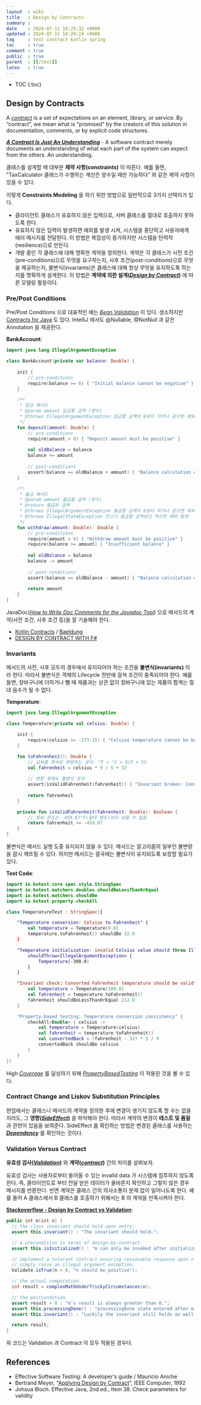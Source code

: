 ```yaml
---
layout  : wiki
title   : Design by Contracts
summary : 
date    : 2024-07-11 10:25:32 +0900
updated : 2024-07-11 10:29:24 +0900
tag     : test contract kotlin spring
toc     : true
comment : true
public  : true
parent  : [[/test]]
latex   : true
---
```

* TOC
{:toc}

## Design by Contracts

A _[contract](https://kt.academy/article/ak-contracts#the-meaning-of-a-contract)_ is a set of expectations on an element, library, or service. By “contract”, we mean what is "promised" by the creators of this solution in documentation, comments, or by explicit code structures.

___[A Contract Is Just An Understanding](https://blog.thecodewhisperer.com/permalink/a-contract-is-just-an-understanding)___ - A software contract merely documents an understanding of what each part of the system can expect from the others. An understanding.

클래스를 설계할 때 대부분 __제약 사항(constraints)__ 이 따른다. 예를 들면, "TaxCalculator 클래스가 수행하는 계산은 양수일 때만 가능하다" 와 같은 제약 사항이 있을 수 있다.

이렇게 __Constraints Modeling__ 을 하기 위한 방법으로 일반적으로 3가지 선택지가 있다.

- 클라이언트 클래스가 유효하지 않은 입력으로, 서버 클래스를 절대로 호출하지 못하도록 한다.
- 유효하지 않은 입력이 발생하면 예외를 발생 시켜, 시스템을 중단하고 사용자에게 에러 메시지를 전달한다. 이 방법은 복잡성이 증가하지만 시스템을 탄력적(resilience)으로 만든다.
- 개발 중인 각 클래스에 대해 명확한 계약을 정의한다. 계약은 각 클래스가 사전 조건(pre-conditions)으로 무엇을 요구하는지, 사후 조건(post-conditions)으로 무엇을 제공하는지, 불변식(invariants)은 클래스에 대해 항상 무엇을 유지하도록 하는지를 명확하게 설계한다. 이 방법은 __계약에 의한 설계(_[Design by Contract](https://en.wikipedia.org/wiki/Design_by_contract)_)__ 에 따른 모델링 활동이다.

### Pre/Post Conditions

Pre/Post Conditions 으로 대표적인 예는 _[Bean Validation](https://baekjungho.github.io/wiki/spring/spring-validation/#bean-validation)_ 이 있다. 생소하지만 [Contracts for Java](https://github.com/nhatminhle/cofoja) 도 있다.
IntelliJ 에서도 @Nullable, @NotNull 과 같은 Annotation 을 제공한다.

__BankAccount__:

```kotlin
import java.lang.IllegalArgumentException

class BankAccount(private var balance: Double) {
    
    init {
        // pre-conditions
        require(balance >= 0) { "Initial balance cannot be negative" }
    }

    /**
     * 입금 메서드
     * @param amount 입금할 금액 (양수)
     * @throws IllegalArgumentException 입금할 금액이 0보다 작거나 같으면 예외 발생
     */
    fun deposit(amount: Double) {
        // pre-conditions
        require(amount > 0) { "Deposit amount must be positive" }
        
        val oldBalance = balance
        balance += amount
        
        // post-conditions
        assert(balance == oldBalance + amount) { "Balance calculation error" }
    }

    /**
     * 출금 메서드
     * @param amount 출금할 금액 (양수)
     * @return 출금된 금액
     * @throws IllegalArgumentException 출금할 금액이 0보다 작거나 같으면 예외 발생
     * @throws IllegalStateException 잔고가 출금할 금액보다 적으면 예외 발생
     */
    fun withdraw(amount: Double): Double {
        // pre-conditions
        require(amount > 0) { "Withdraw amount must be positive" }
        require(balance >= amount) { "Insufficient balance" }
        
        val oldBalance = balance
        balance -= amount
        
        // post-conditions
        assert(balance == oldBalance - amount) { "Balance calculation error" }
        
        return amount
    }
}
```

JavaDoc(_[How to Write Doc Comments for the Javadoc Tool](https://www.oracle.com/kr/technical-resources/articles/java/javadoc-tool.html)_) 으로 메서드의 계약(사전 조건, 사후 조건 등)을 잘 기술해야 한다.

- [Kotlin Contracts](https://kt.academy/article/ak-contracts) / [Baeldung](https://www.baeldung.com/kotlin/contracts)
- [DESIGN BY CONTRACT WITH F#](https://laurent.le-brun.eu/site/index.php?post/2008/03/26/32-design-by-contract-with-fsharp)

### Invariants

메서드의 사전, 사후 모두의 경우에서 유지되어야 하는 조건을 __불변식(invariants)__ 이라 한다. 따라서 불변식은 객체의 Lifecycle 전반에 걸쳐 조건이 충족되어야 한다.
예를 들면, 장바구니에 더하거나 뺄 때 제품과는 상관 없이 장바구니에 있는 제품의 합계는 절대 음수가 될 수 없다.

__Temperature__:

```kotlin
import java.lang.IllegalArgumentException

class Temperature(private val celsius: Double) {

    init {
        require(celsius >= -273.15) { "Celsius temperature cannot be below absolute zero" }
    }

    fun toFahrenheit(): Double {
        // 섭씨를 화씨로 변환하는 공식: °F = °C × 9/5 + 32
        val fahrenheit = celsius * 9 / 5 + 32
        
        // 변환 후에도 불변식 유지
        assert(isValidFahrenheit(fahrenheit)) { "Invariant broken: Converted Fahrenheit temperature is invalid" }
        
        return fahrenheit
    }

    private fun isValidFahrenheit(fahrenheit: Double): Boolean {
        // 화씨 온도는 -459.67°F(절대 영도)보다 낮을 수 없음
        return fahrenheit >= -459.67
    }
}
```

불변식은 메서드 실행 도중 유지되지 않을 수 있다. 메서드는 알고리즘의 일부인 불변량을 잠시 깨뜨릴 수 있다. 하지만 메서드는 결국에는 불변식이 유지되도록 보장할 필요가 있다.

__Test Code__:

```kotlin
import io.kotest.core.spec.style.StringSpec
import io.kotest.matchers.doubles.shouldBeLessThanOrEqual
import io.kotest.matchers.shouldBe
import io.kotest.property.checkAll

class TemperatureTest : StringSpec({

    "Temperature conversion: Celsius to Fahrenheit" {
        val temperature = Temperature(0.0)
        temperature.toFahrenheit() shouldBe 32.0
    }

    "Temperature initialization: invalid Celsius value should throw IllegalArgumentException" {
        shouldThrow<IllegalArgumentException> {
            Temperature(-300.0)
        }
    }

    "Invariant check: Converted Fahrenheit temperature should be valid" {
        val temperature = Temperature(100.0)
        val fahrenheit = temperature.toFahrenheit()
        fahrenheit shouldBeLessThanOrEqual 212.0
    }

    "Property-based testing: Temperature conversion consistency" {
        checkAll<Double> { celsius ->
            val temperature = Temperature(celsius)
            val fahrenheit = temperature.toFahrenheit()
            val convertedBack = (fahrenheit - 32) * 5 / 9
            convertedBack shouldBe celsius
        }
    }
})
```

High _[Coverage](https://baekjungho.github.io/wiki/test/test-coverage/)_ 를 달성하기 위해 _[PropertyBasedTesting](https://baekjungho.github.io/wiki/test/test-property-based-test/)_ 이 적용된 것을 볼 수 있다.

### Contract Change and Liskov Substitution Principles

현업에서는 클래스나 메서드의 계약을 정의한 후에 변경이 생기지 않도록 할 수는 없을지라도, 그 __영향(_[SideEffect](https://en.wikipedia.org/wiki/Side_effect_(computer_science))_)__ 을 파악해야 한다. 따라서 계약의 변경이 __테스트 및 품질__ 과 관련이 있음을 보여준다.
SideEffect 를 확인하는 방법은 변경된 클래스를 사용하는 ___[Dependency](https://baekjungho.github.io/wiki/spring/spring-di/)___ 를 확인하는 것이다.

### Validation Versus Contract

__유효성 검사(_[Validation](https://baekjungho.github.io/wiki/spring/spring-validation/)_)__ 와 __계약(_[contract](https://www.cs.unc.edu/~stotts/COMP145/CRC/DesByContract.html)_)__ 간의 차이를 살펴보자.

유효성 검사는 사용자로부터 들어올 수 있는 invalid data 가 시스템에 침투하지 않도록 한다. 즉, 클라이언트로 부터 전달 받은 데이터가 올바른지 확인하고 그렇지 않은 경우 메시지를 반환한다.
반면 계약은 클래스 간의 의사소통이 문제 없이 일어나도록 한다. 예를 들어 A 클래스에서 B 클래스를 호출하기 위해서는 B 의 계약을 만족시켜야 한다.

__[Stackoverflow - Design by Contract vs Validation](https://stackoverflow.com/questions/5049163/when-should-i-use-apache-commons-validate-istrue-and-when-should-i-just-use-th/5452329#5452329)__:

```java
public int m(int n) {
  // the class invariant should hold upon entry;
  assert this.invariant() : "The invariant should hold.";

  // a precondition in terms of design-by-contract
  assert this.isInitialized() : "m can only be invoked after initialization.";

  // Implement a tolerant contract ensuring reasonable response upon n <= 0:
  // simply raise an illegal argument exception.
  Validate.isTrue(n > 0, "n should be positive");

  // the actual computation.
  int result = complexMathUnderTrickyCircumstances(n);

  // the postcondition.
  assert result > 0 : "m's result is always greater than 0.";
  assert this.processingDone() : "processingDone state entered after m.";
  assert this.invariant() : "Luckily the invariant still holds as well.";

  return result;
}
```

위 코드는 Validation 과 Contract 이 모두 적용된 경우다.

## References

- Effective Software Testing: A developer's guide / Mauricio Aniche
- Bertrand Meyer, "[Applying Design by Contract](https://se.inf.ethz.ch/~meyer/publications/computer/contract.pdf)", IEEE Computer, 1992
- Johsua Bloch. Effective Java, 2nd ed., Item 38. Check parameters for validity